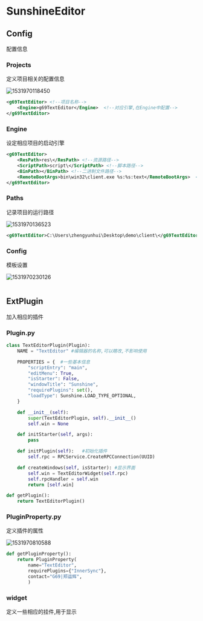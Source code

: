 # SunshineEditor

## Config

配置信息

### Projects

定义项目相关的配置信息

![1531970118450](C:\Users\zhengyunhui\Desktop\doc\ZhengYunH.github.io\netease\assets\1531970118450.png)

```xml
<g69TextEditor>	<!--项目名称-->
	<Engine>g69TextEditor</Engine>	<!--对应引擎,在Engine中配置-->
</g69TextEditor>
```

### Engine

设定相应项目的启动引擎

```xml
<g69TextEditor>
    <ResPath>res\</ResPath>	<!--资源路径-->
    <ScriptPath>script\</ScriptPath> <!--脚本路径-->
    <BinPath></BinPath>	<!--二进制文件路径-->
    <RemoteBootArgs>bin\win32\client.exe %s:%s:text</RemoteBootArgs>  <!--负责启动游戏,两个%s分别表示ip和port,第三个参数是对应编辑器名字,参考script中的editor_main.py-->
</g69TextEditor>
```

### Paths

记录项目的运行路径

![1531970136523](C:\Users\zhengyunhui\Desktop\doc\ZhengYunH.github.io\netease\assets\1531970136523.png)

```xml
<g69TextEditor>C:\Users\zhengyunhui\Desktop\demo\client\</g69TextEditor>
```

### Config

模板设置

![1531970230126](C:\Users\zhengyunhui\Desktop\doc\ZhengYunH.github.io\netease\assets\1531970230126.png)

```XML

```



## ExtPlugin

加入相应的插件

### Plugin.py

```python
class TextEditorPlugin(Plugin):
	NAME = "TextEditor"	#编辑器的名称,可以瞎改,不影响使用

	PROPERTIES = {	#一些基本信息
		"scriptEntry": "main",
		"editMenu": True,
		"isStarter": False,
		"windowTitle": "Sunshine",
		"requirePlugins": set(),
		"loadType": Sunshine.LOAD_TYPE_OPTIONAL,
	}

	def __init__(self):
		super(TextEditorPlugin, self).__init__()
		self.win = None

	def initStarter(self, args):
		pass

	def initPlugin(self):	#初始化插件
		self.rpc = RPCService.CreateRPCConnection(UUID)

	def createWindows(self, isStarter):	#显示界面
		self.win = TextEditorWidget(self.rpc)
		self.rpcHandler = self.win
		return [self.win]

def getPlugin():	
	return TextEditorPlugin()
```

### PluginProperty.py

定义插件的属性

![1531970810588](C:\Users\zhengyunhui\Desktop\doc\ZhengYunH.github.io\netease\assets\1531970810588.png)

```python
def getPluginProperty():
	return PluginProperty(
		name="TextEditor", 
		requirePlugins={"InnerSync"}, 
		contact="G69|郑运辉",
		)
```

### widget

定义一些相应的挂件,用于显示



